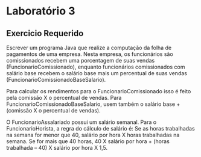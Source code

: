 # Laboratório 3
## Exercicio Requerido

Escrever um programa Java que realize a computação da folha de pagamentos de uma empresa. Nesta
empresa, os funcionários são comissionados recebem uma porcentagem de suas vendas
(FuncionarioComissionado), enquanto funcionários comissionados com salário base recebem o salário base
mais um percentual de suas vendas (FuncionarioComissionadoBaseSalario).

Para calcular os rendimentos para o FuncionarioComissionado isso é feito pela comissão X o percentual de
vendas. Para FuncionarioComissionadoBaseSalario, usem também o salário base + (comissão X o
percentual de vendas).

O FuncionarioAssalariado possui um salário semanal. Para o FuncionarioHorista, a regra do cálculo de
salário é: Se as horas trabalhadas na semana for menor que 40, salário por hora X horas trabalhadas na
semana. Se for mais que 40 horas, 40 X salário por hora + (horas trabalhada – 40) X salário por hora X 1,5.

